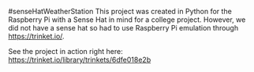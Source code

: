 #senseHatWeatherStation
This project was created in Python for the Raspberry Pi with a Sense Hat in mind for a college project. 
However, we did not have a sense hat so had to use Raspberry Pi emulation through https://trinket.io/. 

See the project in action right here: https://trinket.io/library/trinkets/6dfe018e2b
